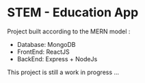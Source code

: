 # STEM - Education App
Project built according to the MERN model :
  - Database: MongoDB
  - FrontEnd: ReactJS
  - BackEnd: Express + NodeJs

This project is still a work in progress ...
